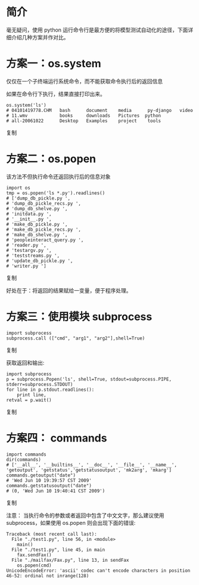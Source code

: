 简介
==

毫无疑问，使用 python 运行命令行是最方便的将模型测试自动化的途径，下面详细介绍几种方案并作对比。

方案一：os.system
=============

仅仅在一个子终端运行系统命令，而不能获取命令执行后的返回信息

如果在命令行下执行，结果直接打印出来。

```
os.system('ls')
# 04101419778.CHM   bash      document    media      py-django   video
# 11.wmv            books     downloads   Pictures  python
# all-20061022      Desktop   Examples    project    tools
```

复制

方案二：os.popen
============

该方法不但执行命令还返回执行后的信息对象

```
import os
tmp = os.popen('ls *.py').readlines()
# ['dump_db_pickle.py ',
# 'dump_db_pickle_recs.py ',
# 'dump_db_shelve.py ',
# 'initdata.py ',
# '__init__.py ',
# 'make_db_pickle.py ',
# 'make_db_pickle_recs.py ',
# 'make_db_shelve.py ',
# 'peopleinteract_query.py ',
# 'reader.py ',
# 'testargv.py ',
# 'teststreams.py ',
# 'update_db_pickle.py ',
# 'writer.py ']
```

复制

好处在于：将返回的结果赋给一变量，便于程序处理。

方案三：使用模块 subprocess
===================

```
import subprocess
subprocess.call (["cmd", "arg1", "arg2"],shell=True)
```

复制

获取返回和输出:

```
import subprocess
p = subprocess.Popen('ls', shell=True, stdout=subprocess.PIPE, stderr=subprocess.STDOUT)
for line in p.stdout.readlines():
    print line,
retval = p.wait()
```

复制

方案四： commands
=============

```
import commands
dir(commands)
# ['__all__', '__builtins__', '__doc__', '__file__', '__name__', 'getoutput', 'getstatus','getstatusoutput', 'mk2arg', 'mkarg']
commands.getoutput("date")
# 'Wed Jun 10 19:39:57 CST 2009'
commands.getstatusoutput("date")
# (0, 'Wed Jun 10 19:40:41 CST 2009')
```

复制

注意： 当执行命令的参数或者返回中包含了中文文字，那么建议使用 subprocess，如果使用 os.popen 则会出现下面的错误:

```
Traceback (most recent call last):
  File "./test1.py", line 56, in <module>
    main()
  File "./test1.py", line 45, in main
    fax.sendFax()
  File "./mailfax/Fax.py", line 13, in sendFax
    os.popen(cmd)
UnicodeEncodeError: 'ascii' codec can't encode characters in position 46-52: ordinal not inrange(128)
```
